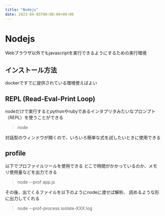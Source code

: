 ```yaml
---
title: "Nodejs"
date: 2023-04-05T00:00:00+09:00
---
```

# Nodejs

Webブラウザ以外でもjavascriptを実行できるようにするための実行環境

## インストール方法

dockerですでに提供されている環境使えばよい

## REPL (Read-Eval-Print Loop)

nodeだけで実行するとpythonやrubyであるインタプリタみたいなプロンプト（REPL）を使うことができる

> node

対話型のウィンドウが開くので、いろいろ簡単な式を試したいときに使用できる

## profile

以下でプロファイルツールを使用できる
どこで時間がかかっているのか、メモリ使用量などを出力できる

> node --prof app.js

その後、出てくるファイルを以下のようにnodeに渡せば解析、
読めるような形に出力してくれる

> node --prof-process isolate-XXX.log
